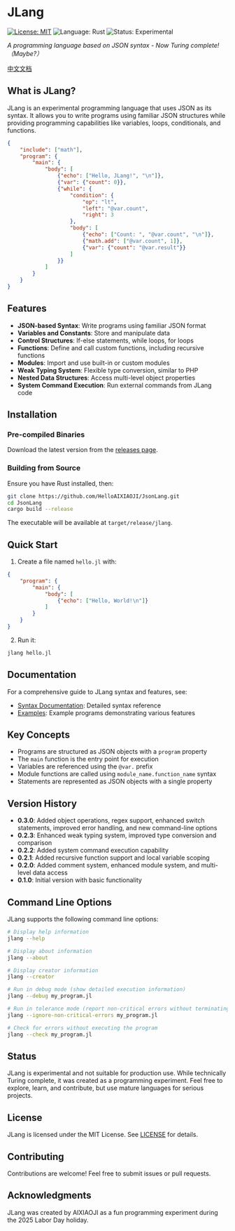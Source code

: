 # JLang

[![License: MIT](https://img.shields.io/badge/License-MIT-yellow.svg)](https://opensource.org/licenses/MIT)
![Language: Rust](https://img.shields.io/badge/Language-Rust-orange.svg)
![Status: Experimental](https://img.shields.io/badge/Status-Experimental-blue.svg)

*A programming language based on JSON syntax - Now Turing complete!（Maybe?）*

[中文文档](README.zh.md)

## What is JLang?

JLang is an experimental programming language that uses JSON as its syntax. It allows you to write programs using familiar JSON structures while providing programming capabilities like variables, loops, conditionals, and functions.

```json
{
    "include": ["math"],
    "program": {
        "main": {
            "body": [
                {"echo": ["Hello, JLang!", "\n"]},
                {"var": {"count": 0}},
                {"while": {
                    "condition": {
                        "op": "lt",
                        "left": "@var.count",
                        "right": 3
                    },
                    "body": [
                        {"echo": ["Count: ", "@var.count", "\n"]},
                        {"math.add": ["@var.count", 1]},
                        {"var": {"count": "@var.result"}}
                    ]
                }}
            ]
        }
    }
}
```

## Features

- **JSON-based Syntax**: Write programs using familiar JSON format
- **Variables and Constants**: Store and manipulate data
- **Control Structures**: If-else statements, while loops, for loops
- **Functions**: Define and call custom functions, including recursive functions
- **Modules**: Import and use built-in or custom modules
- **Weak Typing System**: Flexible type conversion, similar to PHP
- **Nested Data Structures**: Access multi-level object properties
- **System Command Execution**: Run external commands from JLang code

## Installation

### Pre-compiled Binaries

Download the latest version from the [releases page](https://github.com/HelloAIXIAOJI/JsonLang/releases).

### Building from Source

Ensure you have Rust installed, then:

```bash
git clone https://github.com/HelloAIXIAOJI/JsonLang.git
cd JsonLang
cargo build --release
```

The executable will be available at `target/release/jlang`.

## Quick Start

1. Create a file named `hello.jl` with:

```json
{
    "program": {
        "main": {
            "body": [
                {"echo": ["Hello, World!\n"]}
            ]
        }
    }
}
```

2. Run it:

```bash
jlang hello.jl
```

## Documentation

For a comprehensive guide to JLang syntax and features, see:

- [Syntax Documentation](docs/syntax_en.md): Detailed syntax reference
- [Examples](docs/examples.md): Example programs demonstrating various features

## Key Concepts

- Programs are structured as JSON objects with a `program` property
- The `main` function is the entry point for execution
- Variables are referenced using the `@var.` prefix
- Module functions are called using `module_name.function_name` syntax
- Statements are represented as JSON objects with a single property

## Version History

- **0.3.0**: Added object operations, regex support, enhanced switch statements, improved error handling, and new command-line options
- **0.2.3**: Enhanced weak typing system, improved type conversion and comparison
- **0.2.2**: Added system command execution capability
- **0.2.1**: Added recursive function support and local variable scoping
- **0.2.0**: Added comment system, enhanced module system, and multi-level data access
- **0.1.0**: Initial version with basic functionality

## Command Line Options

JLang supports the following command line options:

```bash
# Display help information
jlang --help

# Display about information
jlang --about

# Display creator information
jlang --creator

# Run in debug mode (show detailed execution information)
jlang --debug my_program.jl

# Run in tolerance mode (report non-critical errors without terminating)
jlang --ignore-non-critical-errors my_program.jl

# Check for errors without executing the program
jlang --check my_program.jl
```

## Status

JLang is experimental and not suitable for production use. While technically Turing complete, it was created as a programming experiment. Feel free to explore, learn, and contribute, but use mature languages for serious projects.

## License

JLang is licensed under the MIT License. See [LICENSE](LICENSE) for details.

## Contributing

Contributions are welcome! Feel free to submit issues or pull requests.

## Acknowledgments

JLang was created by AIXIAOJI as a fun programming experiment during the 2025 Labor Day holiday.
